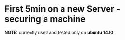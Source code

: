 First 5min on a new Server - securing a machine
===============================================

__NOTE:__ currently used and tested only on __ubuntu 14.10__


